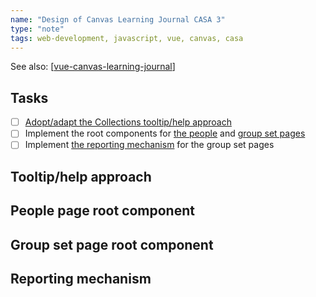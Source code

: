 ```yaml
---
name: "Design of Canvas Learning Journal CASA 3"
type: "note"
tags: web-development, javascript, vue, canvas, casa
---
```


See also: [[vue-canvas-learning-journal]]

## Tasks

- [ ] [Adopt/adapt the Collections tooltip/help approach](#tooltip/help-approach)
- [ ] Implement the root components for [the people](#people-page-root-component) and [group set pages](#group-set-page-root-component)
- [ ] Implement [the reporting mechanism](#reporting-mechanism) for the group set pages

## Tooltip/help approach


## People page root component

## Group set page root component


## Reporting mechanism

[//begin]: # "Autogenerated link references for markdown compatibility"
[vue-canvas-learning-journal]: vue-canvas-learning-journal "vue-canvas-learning-journal"
[//end]: # "Autogenerated link references"